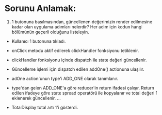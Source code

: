 # Sorunu Anlamak:
1. 1 butonuna basılmasından, güncellenen değerimizin render edilmesine kadar olan uygulama adımları nelerdir? 
Her adım için kodun hangi bölümünün geçerli olduğunu listeleyin.

* Kullanıcı 1 butonuna tıkladı.
* onClick metodu aktif edilerek clickHandler fonksiyonu tetiklenir.
* clickHandler fonksiyonu içinde dispatch ile state değeri güncellenir.
* Güncelleme işlemi için dispatch edilen addOne() actionuna ulaşılır.
* adOne action'unun type'i ADD_ONE olarak tanımlanır.
* type'dan gelen ADD_ONE'a göre reducer'in return ifadesi çalışır. Return edilen ifadeye göre state spread operatörü ile kopyalanır ve total değeri 1 eklenerek güncellenir. 
...

* TotalDisplay total artı 1'i gösterdi.
